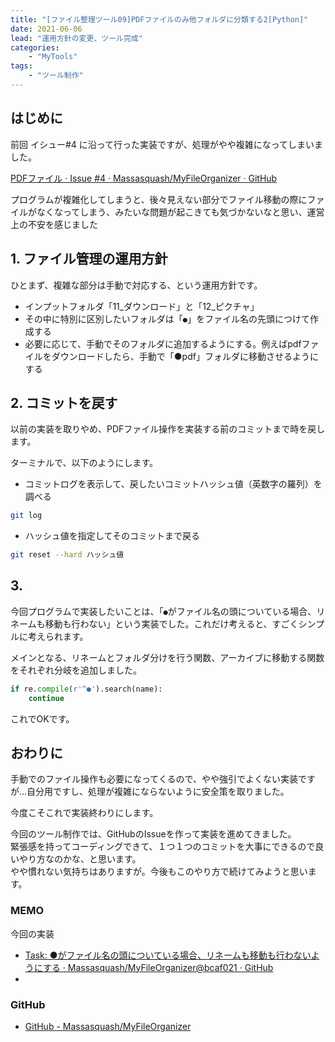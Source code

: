 ```yaml
---
title: "[ファイル整理ツール09]PDFファイルのみ他フォルダに分類する2[Python]"
date: 2021-06-06
lead: "運用方針の変更、ツール完成"
categories: 
    - "MyTools"
tags: 
    - "ツール制作"
---
```


## はじめに
前回 イシュー#4 に沿って行った実装ですが、処理がやや複雑になってしまいました。  

[PDFファイル · Issue #4 · Massasquash/MyFileOrganizer · GitHub](https://github.com/Massasquash/MyFileOrganizer/issues/4)

プログラムが複雑化してしまうと、後々見えない部分でファイル移動の際にファイルがなくなってしまう、みたいな問題が起こきても気づかないなと思い、運営上の不安を感じました


## 1. ファイル管理の運用方針
ひとまず、複雑な部分は手動で対応する、という運用方針です。

- インプットフォルダ「11_ダウンロード」と「12_ピクチャ」
- その中に特別に区別したいフォルダは「`●`」をファイル名の先頭につけて作成する
- 必要に応じて、手動でそのフォルダに追加するようにする。例えばpdfファイルをダウンロードしたら、手動で「●pdf」フォルダに移動させるようにする


## 2. コミットを戻す
以前の実装を取りやめ、PDFファイル操作を実装する前のコミットまで時を戻します。

ターミナルで、以下のようにします。

- コミットログを表示して、戻したいコミットハッシュ値（英数字の羅列）を調べる
```bash
git log
```

- ハッシュ値を指定してそのコミットまで戻る
```bash
git reset --hard ハッシュ値
```

## 3.
今回プログラムで実装したいことは、「`●`がファイル名の頭についている場合、リネームも移動も行わない」という実装でした。これだけ考えると、すごくシンプルに考えられます。

メインとなる、リネームとフォルダ分けを行う関数、アーカイブに移動する関数をそれぞれ分岐を追加しました。

```python
if re.compile(r'^●').search(name):
    continue
```

これでOKです。

## おわりに
手動でのファイル操作も必要になってくるので、やや強引でよくない実装ですが…自分用ですし、処理が複雑にならないように安全策を取りました。  

今度こそこれで実装終わりにします。  


今回のツール制作では、GitHubのIssueを作って実装を進めてきました。  
緊張感を持ってコーディングできて、１つ１つのコミットを大事にできるので良いやり方なのかな、と思います。  
やや慣れない気持ちはありますが。今後もこのやり方で続けてみようと思います。  

### MEMO
今回の実装
- [Task: ●がファイル名の頭についている場合、リネームも移動も行わないようにする · Massasquash/MyFileOrganizer@bcaf021 · GitHub](https://github.com/Massasquash/MyFileOrganizer/commit/bcaf021855bb557cde3bff0c01c9314255902a86)
- 
### GitHub
- [GitHub - Massasquash/MyFileOrganizer](https://github.com/Massasquash/MyFileOrganizer)
